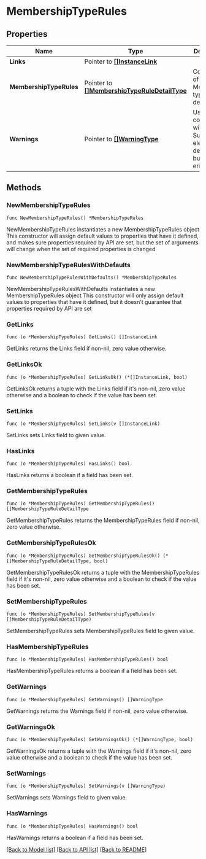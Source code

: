 # MembershipTypeRules

## Properties

Name | Type | Description | Notes
------------ | ------------- | ------------- | -------------
**Links** | Pointer to [**[]InstanceLink**](InstanceLink.md) |  | [optional] 
**MembershipTypeRules** | Pointer to [**[]MembershipTypeRuleDetailType**](MembershipTypeRuleDetailType.md) | Collection of Membership type rule details. | [optional] 
**Warnings** | Pointer to [**[]WarningType**](WarningType.md) | Used in conjunction with the Success element to define a business error. | [optional] 

## Methods

### NewMembershipTypeRules

`func NewMembershipTypeRules() *MembershipTypeRules`

NewMembershipTypeRules instantiates a new MembershipTypeRules object
This constructor will assign default values to properties that have it defined,
and makes sure properties required by API are set, but the set of arguments
will change when the set of required properties is changed

### NewMembershipTypeRulesWithDefaults

`func NewMembershipTypeRulesWithDefaults() *MembershipTypeRules`

NewMembershipTypeRulesWithDefaults instantiates a new MembershipTypeRules object
This constructor will only assign default values to properties that have it defined,
but it doesn't guarantee that properties required by API are set

### GetLinks

`func (o *MembershipTypeRules) GetLinks() []InstanceLink`

GetLinks returns the Links field if non-nil, zero value otherwise.

### GetLinksOk

`func (o *MembershipTypeRules) GetLinksOk() (*[]InstanceLink, bool)`

GetLinksOk returns a tuple with the Links field if it's non-nil, zero value otherwise
and a boolean to check if the value has been set.

### SetLinks

`func (o *MembershipTypeRules) SetLinks(v []InstanceLink)`

SetLinks sets Links field to given value.

### HasLinks

`func (o *MembershipTypeRules) HasLinks() bool`

HasLinks returns a boolean if a field has been set.

### GetMembershipTypeRules

`func (o *MembershipTypeRules) GetMembershipTypeRules() []MembershipTypeRuleDetailType`

GetMembershipTypeRules returns the MembershipTypeRules field if non-nil, zero value otherwise.

### GetMembershipTypeRulesOk

`func (o *MembershipTypeRules) GetMembershipTypeRulesOk() (*[]MembershipTypeRuleDetailType, bool)`

GetMembershipTypeRulesOk returns a tuple with the MembershipTypeRules field if it's non-nil, zero value otherwise
and a boolean to check if the value has been set.

### SetMembershipTypeRules

`func (o *MembershipTypeRules) SetMembershipTypeRules(v []MembershipTypeRuleDetailType)`

SetMembershipTypeRules sets MembershipTypeRules field to given value.

### HasMembershipTypeRules

`func (o *MembershipTypeRules) HasMembershipTypeRules() bool`

HasMembershipTypeRules returns a boolean if a field has been set.

### GetWarnings

`func (o *MembershipTypeRules) GetWarnings() []WarningType`

GetWarnings returns the Warnings field if non-nil, zero value otherwise.

### GetWarningsOk

`func (o *MembershipTypeRules) GetWarningsOk() (*[]WarningType, bool)`

GetWarningsOk returns a tuple with the Warnings field if it's non-nil, zero value otherwise
and a boolean to check if the value has been set.

### SetWarnings

`func (o *MembershipTypeRules) SetWarnings(v []WarningType)`

SetWarnings sets Warnings field to given value.

### HasWarnings

`func (o *MembershipTypeRules) HasWarnings() bool`

HasWarnings returns a boolean if a field has been set.


[[Back to Model list]](../README.md#documentation-for-models) [[Back to API list]](../README.md#documentation-for-api-endpoints) [[Back to README]](../README.md)


